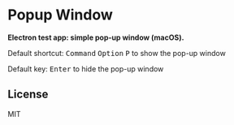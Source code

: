 # Popup Window

**Electron test app: simple pop-up window (macOS).**

Default shortcut: <kbd>Command</kbd> <kbd>Option</kbd> <kbd>P</kbd> to show the pop-up window

Default key: <kbd>Enter</kbd> to hide the pop-up window

## License

MIT

